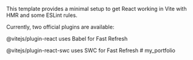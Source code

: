 This template provides a minimal setup to get React working in Vite with HMR and some ESLint rules.


Currently, two official plugins are available:


@vitejs/plugin-react uses Babel for Fast Refresh


@vitejs/plugin-react-swc uses SWC for Fast Refresh
#   m y _ p o r t f o l i o  
 
